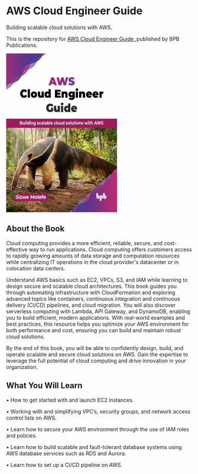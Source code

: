 # AWS Cloud Engineer Guide

Building scalable cloud solutions with AWS.

This is the repository for [AWS Cloud Engineer Guide
](https://bpbonline.com/products/aws-cloud-engineer-guide?variant=44136819130568),published by BPB Publications.

<img src="9789365899757.jpg">

## About the Book
Cloud computing provides a more efficient, reliable, secure, and cost-effective way to run applications. Cloud computing offers customers access to rapidly growing amounts of data storage and computation resources while centralizing IT operations in the cloud provider's datacenter or in colocation data centers.

Understand AWS basics such as EC2, VPCs, S3, and IAM while learning to design secure and scalable cloud architectures. This book guides you through automating infrastructure with CloudFormation and exploring advanced topics like containers, continuous integration and continuous delivery (CI/CD) pipelines, and cloud migration. You will also discover serverless computing with Lambda, API Gateway, and DynamoDB, enabling you to build efficient, modern applications. With real-world examples and best practices, this resource helps you optimize your AWS environment for both performance and cost, ensuring you can build and maintain robust cloud solutions.

By the end of this book, you will be able to confidently design, build, and operate scalable and secure cloud solutions on AWS. Gain the expertise to leverage the full potential of cloud computing and drive innovation in your organization.

## What You Will Learn
• How to get started with and launch EC2 instances.

• Working with and simplifying VPC’s, security groups, and network access control lists on AWS.

• Learn how to secure your AWS environment through the use of IAM roles and policies.

• Learn how to build scalable and fault-tolerant database systems using AWS database services such as RDS and Aurora.

• Learn how to set up a CI/CD pipeline on AWS.
